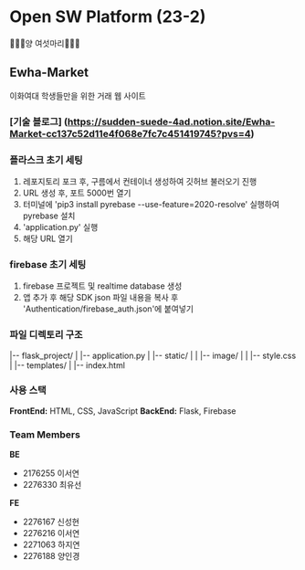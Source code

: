 # Open SW Platform (23-2)
🐑🐑🐑양 여섯마리🐑🐑🐑

## Ewha-Market

이화여대 학생들만을 위한 거래 웹 사이트 

### [기술 블로그] (https://sudden-suede-4ad.notion.site/Ewha-Market-cc137c52d11e4f068e7fc7c451419745?pvs=4)


### 플라스크 초기 세팅 
1. 레포지토리 포크 후, 구름에서 컨테이너 생성하여 깃허브 불러오기 진행
2. URL 생성 후, 포트 5000번 열기
3. 터미널에 'pip3 install pyrebase --use-feature=2020-resolve' 실행하여 pyrebase 설치 
4. 'application.py' 실행
5. 해당 URL 열기


### firebase 초기 세팅
1. firebase 프로젝트 및 realtime database 생성
2. 앱  추가 후 해당 SDK json 파일 내용을 복사 후 'Authentication/firebase_auth.json'에 붙여넣기

### 파일 디렉토리 구조 
|-- flask_project/
|   |-- application.py 
|   |-- static/
|   |   |-- image/
|   |   |-- style.css
|   |-- templates/
|       |-- index.html

### 사용 스택
**FrontEnd:** HTML, CSS, JavaScript
**BackEnd:** Flask, Firebase 

### Team Members
**BE**

* 2176255 이서연
* 2276330 최유선
  
**FE**

* 2276167 신성현
* 2276216 이서연
* 2271063 하지연
* 2276188 양인경
